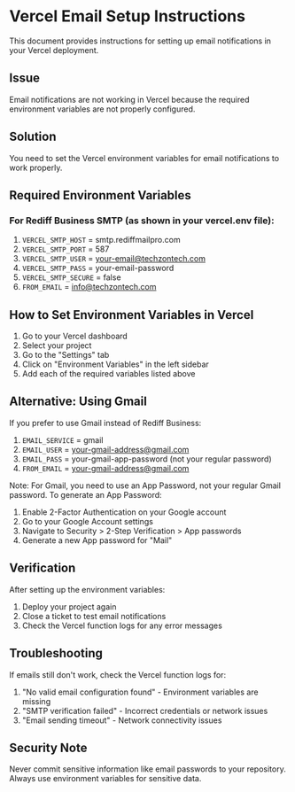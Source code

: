 # Vercel Email Setup Instructions

This document provides instructions for setting up email notifications in your Vercel deployment.

## Issue
Email notifications are not working in Vercel because the required environment variables are not properly configured.

## Solution
You need to set the Vercel environment variables for email notifications to work properly.

## Required Environment Variables

### For Rediff Business SMTP (as shown in your vercel.env file):

1. `VERCEL_SMTP_HOST` = smtp.rediffmailpro.com
2. `VERCEL_SMTP_PORT` = 587
3. `VERCEL_SMTP_USER` = your-email@techzontech.com
4. `VERCEL_SMTP_PASS` = your-email-password
5. `VERCEL_SMTP_SECURE` = false
6. `FROM_EMAIL` = info@techzontech.com

## How to Set Environment Variables in Vercel

1. Go to your Vercel dashboard
2. Select your project
3. Go to the "Settings" tab
4. Click on "Environment Variables" in the left sidebar
5. Add each of the required variables listed above

## Alternative: Using Gmail

If you prefer to use Gmail instead of Rediff Business:

1. `EMAIL_SERVICE` = gmail
2. `EMAIL_USER` = your-gmail-address@gmail.com
3. `EMAIL_PASS` = your-gmail-app-password (not your regular password)
4. `FROM_EMAIL` = your-gmail-address@gmail.com

Note: For Gmail, you need to use an App Password, not your regular Gmail password. 
To generate an App Password:
1. Enable 2-Factor Authentication on your Google account
2. Go to your Google Account settings
3. Navigate to Security > 2-Step Verification > App passwords
4. Generate a new App password for "Mail"

## Verification

After setting up the environment variables:
1. Deploy your project again
2. Close a ticket to test email notifications
3. Check the Vercel function logs for any error messages

## Troubleshooting

If emails still don't work, check the Vercel function logs for:
1. "No valid email configuration found" - Environment variables are missing
2. "SMTP verification failed" - Incorrect credentials or network issues
3. "Email sending timeout" - Network connectivity issues

## Security Note

Never commit sensitive information like email passwords to your repository. Always use environment variables for sensitive data.
